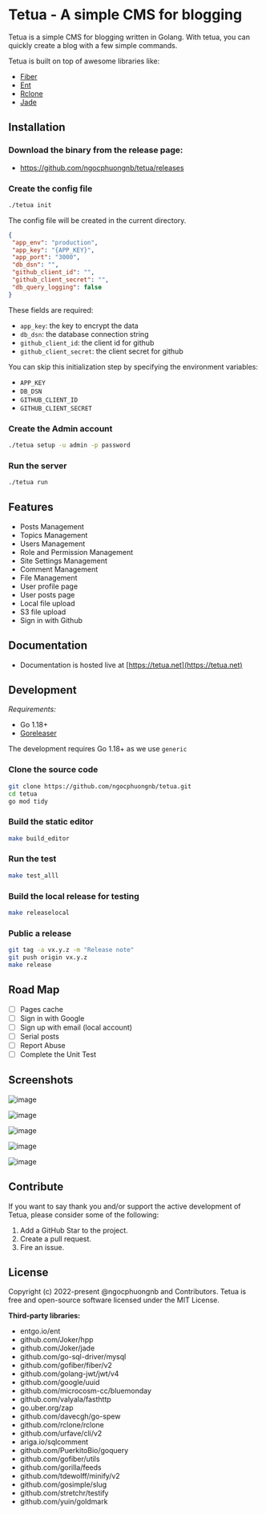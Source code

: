 # Tetua - A simple CMS for blogging

Tetua is a simple CMS for blogging written in Golang. With tetua, you can quickly create a blog with a few simple commands.

Tetua is built on top of awesome libraries like:

- [Fiber](https://github.com/gofiber/fiber)
- [Ent](https://github.com/ent/ent)
- [Rclone](https://github.com/rclone/rclone)
- [Jade](https://github.com/Joker/jade)

## Installation

### Download the binary from the release page:
- https://github.com/ngocphuongnb/tetua/releases

### Create the config file

```sh
./tetua init
```

The config file will be created in the current directory.

```json
{
 "app_env": "production",
 "app_key": "{APP_KEY}",
 "app_port": "3000",
 "db_dsn": "",
 "github_client_id": "",
 "github_client_secret": "",
 "db_query_logging": false
}
```

These fields are required:

- `app_key`: the key to encrypt the data
- `db_dsn`: the database connection string
- `github_client_id`: the client id for github
- `github_client_secret`: the client secret for github

You can skip this initialization step by specifying the environment variables:
- `APP_KEY`
- `DB_DSN`
- `GITHUB_CLIENT_ID`
- `GITHUB_CLIENT_SECRET`

### Create the Admin account
```sh
./tetua setup -u admin -p password
```

### Run the server

```sh
./tetua run
```

## Features

* Posts Management
* Topics Management
* Users Management
* Role and Permission Management
* Site Settings Management
* Comment Management
* File Management
* User profile page
* User posts page
* Local file upload
* S3 file upload
* Sign in with Github

## Documentation
- Documentation is hosted live at [https://tetua.net](https://tetua.net)

## Development

*Requirements:*

- Go 1.18+
- [Goreleaser](https://github.com/goreleaser/goreleaser)

The development requires Go 1.18+ as we use `generic`

### Clone the source code

```sh
git clone https://github.com/ngocphuongnb/tetua.git
cd tetua
go mod tidy
```

### Build the static editor

```sh
make build_editor
```

### Run the test

```sh
make test_alll
```

### Build the local release for testing

```sh
make releaselocal
```

### Public a release

```sh
git tag -a vx.y.z -m "Release note"
git push origin vx.y.z
make release
```

## Road Map
* [ ] Pages cache
* [ ] Sign in with Google
* [ ] Sign up with email (local account)
* [ ] Serial posts
* [ ] Report Abuse
* [ ] Complete the Unit Test

## Screenshots

![image](https://user-images.githubusercontent.com/3405842/167983805-ff26b8dc-27cb-4aa6-ae84-8ebfefae7dc8.png)

![image](https://user-images.githubusercontent.com/3405842/167983866-32b3444e-591f-47e8-8b0a-d3f0cfd03aa3.png)

![image](https://user-images.githubusercontent.com/3405842/167983936-66624f6b-660b-4ccf-a19f-71d35926c405.png)

![image](https://user-images.githubusercontent.com/3405842/167984402-295dc7df-8286-4d8a-975e-ae097d9fa9ad.png)

![image](https://user-images.githubusercontent.com/3405842/167984104-d08c9b3e-8f87-4041-b04a-ae384a1f46aa.png)


## Contribute
If you want to say thank you and/or support the active development of Tetua, please consider some of the following:

1. Add a GitHub Star to the project.
2. Create a pull request.
3. Fire an issue.

## License
Copyright (c) 2022-present @ngocphuongnb and Contributors. Tetua is free and open-source software licensed under the MIT License.

**Third-party libraries:**

- entgo.io/ent
- github.com/Joker/hpp
- github.com/Joker/jade
- github.com/go-sql-driver/mysql
- github.com/gofiber/fiber/v2
- github.com/golang-jwt/jwt/v4
- github.com/google/uuid
- github.com/microcosm-cc/bluemonday
- github.com/valyala/fasthttp
- go.uber.org/zap
- github.com/davecgh/go-spew
- github.com/rclone/rclone
- github.com/urfave/cli/v2
- ariga.io/sqlcomment
- github.com/PuerkitoBio/goquery
- github.com/gofiber/utils
- github.com/gorilla/feeds
- github.com/tdewolff/minify/v2
- github.com/gosimple/slug
- github.com/stretchr/testify
- github.com/yuin/goldmark

